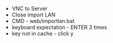 - VNC to Server
- Close import LAN
- CMD - web/importlan.bat
- keyboard expectation - ENTER 3 times
- key not in cache - click y